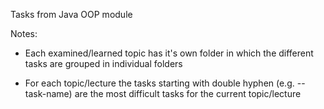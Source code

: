 Tasks from Java OOP module

Notes:

- Each examined/learned topic has it's own folder in which the different tasks are grouped in individual folders

- For each topic/lecture the tasks starting with double hyphen (e.g. --task-name) are the most difficult tasks for the current topic/lecture